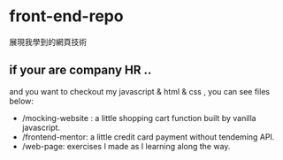 # front-end-repo
展現我學到的網頁技術
## if your are company HR ..
  and you want to checkout my javascript & html & css , you can see files below:  
  - /mocking-website : a little shopping cart function built by vanilla javascript.  
  - /frontend-mentor: a little credit card payment without tendeming API.  
  - /web-page: exercises I made as I learning along the way.  
  
